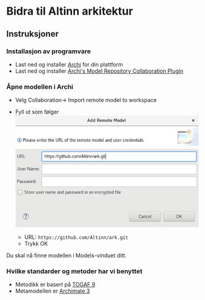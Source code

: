 # Bidra til Altinn arkitektur

## Instruksjoner

### Installasjon av programvare
* Last ned og installer [Archi](http://archimatetool.com/download) for din plattform
* Last ned og installer [Archi's Model Repository Collaboration Plugin](https://www.archimatetool.com/plugins)

### Åpne modellen i Archi
* Velg Collaboration-> Import remote model to workspace
* Fyll ut som følger
![Add Remote Model](/images/Add_Remote_Model.png)

  * URL: `https://github.com/Altinn/ark.git`
  * Trykk OK

Du skal nå finne modellen i Models-vinduet ditt.

### Hvilke standarder og metoder har vi benyttet
* Metodikk er basert på [TOGAF 9](http://pubs.opengroup.org/architecture/togaf9-doc/arch/)
* Metamodellen er [Archimate 3](http://pubs.opengroup.org/architecture/archimate3-doc/)
